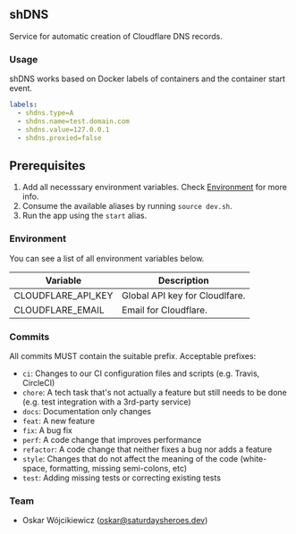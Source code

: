 ## shDNS

Service for automatic creation of Cloudflare DNS records.

### Usage

shDNS works based on Docker labels of containers and the container start event.

```yaml
labels:
  - shdns.type=A
  - shdns.name=test.domain.com
  - shdns.value=127.0.0.1
  - shdns.proxied=false
```

## Prerequisites

1. Add all necesssary environment variables. Check [Environment](#environment) for more info.
2. Consume the available aliases by running `source dev.sh`.
3. Run the app using the `start` alias.

### Environment

You can see a list of all environment variables below.

| Variable           | Description                    |
| ------------------ | ------------------------------ |
| CLOUDFLARE_API_KEY | Global API key for Cloudlfare. |
| CLOUDFLARE_EMAIL   | Email for Cloudflare.          |

### Commits

All commits MUST contain the suitable prefix. Acceptable prefixes:

- `ci`: Changes to our CI configuration files and scripts (e.g. Travis, CircleCI)
- `chore`: A tech task that's not actually a feature but still needs to be done (e.g. test integration with a 3rd-party service)
- `docs`: Documentation only changes
- `feat`: A new feature
- `fix`: A bug fix
- `perf`: A code change that improves performance
- `refactor`: A code change that neither fixes a bug nor adds a feature
- `style`: Changes that do not affect the meaning of the code (white-space, formatting, missing semi-colons, etc)
- `test`: Adding missing tests or correcting existing tests

### Team

- Oskar Wójcikiewicz (oskar@saturdaysheroes.dev)
